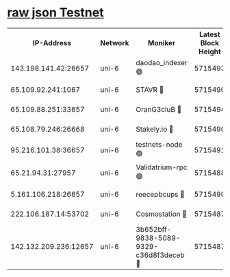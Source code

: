 [raw json Testnet](https://rpc-check.junot.stavr.tech/junot/rpc-junot-result.json)
=


<table><tr><th>IP-Address</th><th>Network</th><th>Moniker</th><th>Latest Block Height</th><th>Earliest Block Height</th><th>Catching Up</th><th>Voting Power</th><th>Scan Time</th></tr><tr><td>143.198.141.42:26657</td><td>uni-6</td><td>daodao_indexer 🟢</td><td>5715493</td><td>1</td><td>False</td><td>0</td><td>2023-12-02T14:12:02.413872092UTC</td></tr><tr><td>65.109.92.241:1067</td><td>uni-6</td><td>STAVR 🔴</td><td>5715490</td><td>1138541</td><td>False</td><td>6042</td><td>2023-12-02T14:11:51.966891040UTC</td></tr><tr><td>65.109.88.251:33657</td><td>uni-6</td><td>OranG3cluB 🔴</td><td>5715494</td><td>1138541</td><td>False</td><td>11</td><td>2023-12-02T14:12:06.902443223UTC</td></tr><tr><td>65.108.79.246:26668</td><td>uni-6</td><td>Stakely.io 🔴</td><td>5715490</td><td>1570872</td><td>False</td><td>1128435</td><td>2023-12-02T14:11:52.927445173UTC</td></tr><tr><td>95.216.101.38:36657</td><td>uni-6</td><td>testnets-node 🟢</td><td>5715491</td><td>1615130</td><td>False</td><td>0</td><td>2023-12-02T14:11:55.329909459UTC</td></tr><tr><td>65.21.94.31:27957</td><td>uni-6</td><td>Validatrium-rpc 🟢</td><td>5715488</td><td>2943363</td><td>False</td><td>0</td><td>2023-12-02T14:11:47.583529690UTC</td></tr><tr><td>5.161.106.218:26657</td><td>uni-6</td><td>reecepbcups 🔴</td><td>5715490</td><td>4468422</td><td>False</td><td>105015</td><td>2023-12-02T14:11:52.601696297UTC</td></tr><tr><td>222.106.187.14:53702</td><td>uni-6</td><td>Cosmostation 🔴</td><td>5715487</td><td>5344501</td><td>False</td><td>110003</td><td>2023-12-02T14:11:45.088217758UTC</td></tr><tr><td>142.132.209.236:12657</td><td>uni-6</td><td>3b652bff-9838-5089-9329-c36d8f3deceb 🔴</td><td>5715487</td><td>5701280</td><td>False</td><td>157563</td><td>2023-12-02T14:11:43.856141743UTC</td></tr></table>